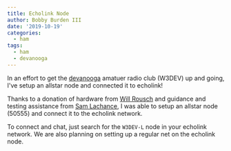 ```yaml
---
title: Echolink Node
author: Bobby Burden III
date: '2019-10-19'
categories:
  - ham
tags:
  - ham
  - devanooga
---
```


In an effort to get the [devanooga](https://devanooga.com/) amatuer radio club
(W3DEV) up and going, I've setup an allstar node and connected it to echolink!

Thanks to a donation of hardware from [Will Rousch](https://blog.roushtech.net/blog/)
and guidance and testing assistance from [Sam Lachance](https://samlachance.com/),
I was able to setup an allstar node (50555) and connect it to the echolink network.

To connect and chat, just search for the `W3DEV-L` node in your echolink network.
We are also planning on setting up a regular net on the echolink node.